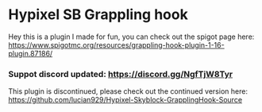 # Hypixel SB Grappling hook
Hey this is a plugin I made for fun, 
you can check out the spigot page here:
https://www.spigotmc.org/resources/grappling-hook-plugin-1-16-plugin.87186/

### Suppot discord updated: https://discord.gg/NgfTjW8Tyr

This plugin is discontinued, please check out the continued version here:
https://github.com/lucian929/Hypixel-Skyblock-GrapplingHook-Source
